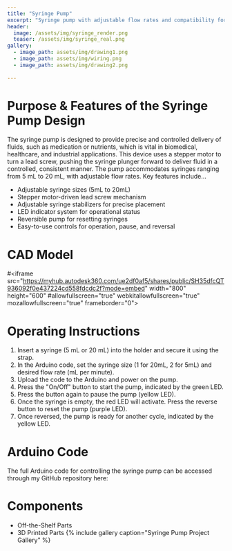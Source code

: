 ```yaml
---
title: "Syringe Pump"
excerpt: "Syringe pump with adjustable flow rates and compatibility for various syringe types."
header:
  image: /assets/img/syringe_render.png
  teaser: /assets/img/syringe_real.png
gallery:
  - image_path: assets/img/drawing1.png
  - image_path: assets/img/wiring.png
  - image_path: assets/img/drawing2.png
   
---
```


# Purpose & Features of the Syringe Pump Design
The syringe pump is designed to provide precise and controlled delivery of fluids, such as medication or nutrients, which is vital in biomedical, healthcare, and industrial applications. This device uses a stepper motor to turn a lead screw, pushing the syringe plunger forward to deliver fluid in a controlled, consistent manner. The pump accommodates syringes ranging from 5 mL to 20 mL, with adjustable flow rates. Key features include...

* Adjustable syringe sizes (5mL to 20mL)
* Stepper motor-driven lead screw mechanism
* Adjustable syringe stabilizers for precise placement
* LED indicator system for operational status
* Reversible pump for resetting syringes
* Easy-to-use controls for operation, pause, and reversal


# CAD Model
#<iframe src="https://myhub.autodesk360.com/ue2df0af5/shares/public/SH35dfcQT936092f0e437224cd558fdcdc2f?mode=embed" width="800" height="600" #allowfullscreen="true" webkitallowfullscreen="true" mozallowfullscreen="true"  frameborder="0"></iframe>

# Operating Instructions
1. Insert a syringe (5 mL or 20 mL) into the holder and secure it using the strap.
2. In the Arduino code, set the syringe size (1 for 20mL, 2 for 5mL) and desired flow rate (mL per minute).
3. Upload the code to the Arduino and power on the pump.
4. Press the "On/Off" button to start the pump, indicated by the green LED.
5. Press the button again to pause the pump (yellow LED).
6. Once the syringe is empty, the red LED will activate. Press the reverse button to reset the pump (purple LED).
7. Once reversed, the pump is ready for another cycle, indicated by the yellow LED.


# Arduino Code
The full Arduino code for controlling the syringe pump can be accessed through my GitHub repository here: 

# Components
* Off-the-Shelf Parts
* 3D Printed Parts
{% include gallery caption="Syringe Pump Project Gallery" %}
